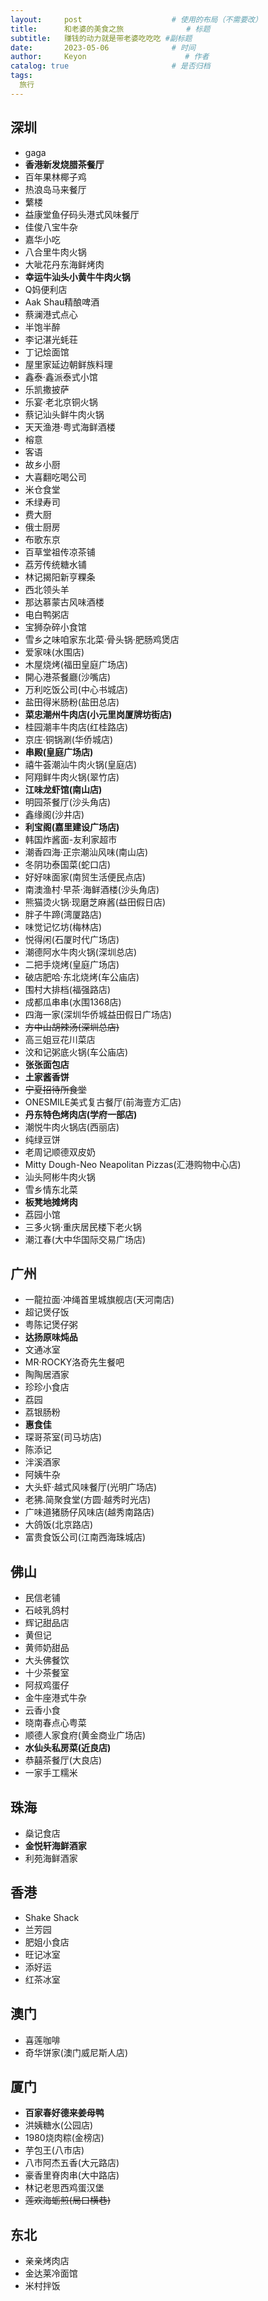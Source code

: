 ```yaml
---
layout:     post                    # 使用的布局（不需要改）
title:      和老婆的美食之旅              # 标题 
subtitle:   赚钱的动力就是带老婆吃吃吃 #副标题
date:       2023-05-06              # 时间
author:     Keyon                      # 作者
catalog: true                       # 是否归档
tags:
  旅行
---
```

 
## 深圳
* gaga
* **香港新发烧腊茶餐厅**
* 百年果林椰子鸡
* 热浪岛马来餐厅
* 蘩楼
* 益康堂鱼仔码头港式风味餐厅
* 佳俊八宝牛杂
* 嘉华小吃
* 八合里牛肉火锅
* 大呲花丹东海鲜烤肉
* **幸运牛汕头小黄牛牛肉火锅**
* Q妈便利店
* Aak Shau精酿啤酒
* 蔡澜港式点心
* 半饱半醉
* 李记湛光蚝荘
* 丁记烩面馆
* 屋里家延边朝鲜族料理
* 鑫泰·鑫派泰式小馆
* 乐凯撒披萨
* 乐宴·老北京铜火锅
* 蔡记汕头鲜牛肉火锅
* 天天渔港·粤式海鲜酒楼
* 榕意
* 客语
* 故乡小厨
* 大喜翻吃喝公司
* 米仓食堂
* 禾绿寿司
* 费大厨
* 俄士厨房
* 布歌东京
* 百草堂祖传凉茶铺
* 荔芳传统糖水铺
* 林记揭阳新亨粿条
* 西北领头羊
* 那达慕蒙古风味酒楼
* 电白鸭粥店
* 宝狮杂碎小食馆
* 雪乡之味咱家东北菜·骨头锅·肥肠鸡煲店
* 爱家味(水围店)
* 木屋烧烤(福田皇庭广场店)
* 開心港茶餐廳(沙嘴店)
* 万利吃饭公司(中心书城店)
* 盐田得米肠粉(盐田总店)
* **菜忠潮州牛肉店(小元里岗厦牌坊街店)**
* 桂园潮丰牛肉店(红桂路店)
* 京庄·铜锅涮(华侨城店)
* **串殿(皇庭广场店)**
* 禧牛荟潮汕牛肉火锅(皇庭店)
* 阿翔鲜牛肉火锅(翠竹店)
* **江味龙虾馆(南山店)**
* 明园茶餐厅(沙头角店)
* 鑫缘阁(沙井店)
* **利宝阁(嘉里建设广场店)**
* 韩国炸酱面-友利家超市
* 潮香四海·正宗潮汕风味(南山店)
* 冬阴功泰国菜(蛇口店)
* 好好味面家(南贸生活便民点店)
* 南澳渔村·早茶·海鲜酒楼(沙头角店)
* 熊猫烫火锅·现磨芝麻酱(益田假日店)
* 胖子牛蹄(湾厦路店)
* 味觉记忆坊(梅林店)
* 悦得闲(石厦时代广场店)
* 潮德阿水牛肉火锅(深圳总店)
* 二把手烧烤(皇庭广场店)
* 破店肥哈·东北烧烤(车公庙店)
* 围村大排档(福强路店)
* 成都瓜串串(水围1368店)
* 四海一家(深圳华侨城益田假日广场店)
* ~~方中山胡辣汤(深圳总店)~~
* 高三姐豆花川菜店
* 汶和记粥底火锅(车公庙店)
* **张张面包店**
* **土家酱香饼**
* ~~宁夏招待所食堂~~
* ONESMILE美式复古餐厅(前海壹方汇店)
* **丹东特色烤肉店(学府一部店)**
* 潮悦牛肉火锅店(西丽店)
* 纯绿豆饼
* 老周记顺德双皮奶
* Mitty Dough-Neo Neapolitan Pizzas(汇港购物中心店)
* 汕头阿彬牛肉火锅
* 雪乡情东北菜
* **板凳地摊烤肉**
* 荔园小馆
* 三多火锅·重庆居民楼下老火锅
* 潮江春(大中华国际交易广场店)

## 广州
* 一龍拉面·冲绳首里城旗舰店(天河南店)
* 超记煲仔饭
* 粤陈记煲仔粥
* **达扬原味炖品**
* 文通冰室
* MR·ROCKY洛奇先生餐吧
* 陶陶居酒家
* 珍珍小食店
* 荔园
* 荔银肠粉
* **惠食佳**
* 琛哥茶室(司马坊店)
* 陈添记
* 泮溪酒家
* 阿姨牛杂
* 大头虾·越式风味餐厅(光明广场店)
* 老狒.简聚食堂(方圆·越秀时光店)
* 广味道猪肠仔风味店(越秀南路店)
* 大鸽饭(北京路店)
* 富贵食饭公司(江南西海珠城店)

## 佛山
* 民信老铺
* 石岐乳鸽村
* 辉记甜品店
* 黄但记
* 黄师奶甜品
* 大头佛餐饮
* 十少茶餐室
* 阿叔鸡蛋仔
* 金牛座港式牛杂
* 云香小食
* 晓南春点心粤菜
* 顺德人家食府(黄金商业广场店)
* **水仙头私房菜(近良店)**
* 恭囍茶餐厅(大良店)
* 一家手工糯米

## 珠海
* 燊记食店
* **金悦轩海鲜酒家**
* 利苑海鲜酒家

## 香港
* Shake Shack
* 兰芳园
* 肥姐小食店
* 旺记冰室
* 添好运
* 红茶冰室

## 澳门
* 喜莲咖啡
* 奇华饼家(澳门威尼斯人店)

## 厦门
* **百家春好德来姜母鸭**
* 洪姨糖水(公园店)
* 1980烧肉粽(金榜店)
* 芋包王(八市店)
* 八市阿杰五香(大元路店)
* 豪香里脊肉串(大中路店)
* 林记老思西鸡蛋汉堡
* ~~莲欢海蛎煎(局口横巷)~~

## 东北
* 亲亲烤肉店
* 金达莱冷面馆
* 米村拌饭